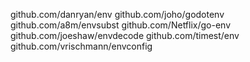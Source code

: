 github.com/danryan/env
github.com/joho/godotenv
github.com/a8m/envsubst
github.com/Netflix/go-env
github.com/joeshaw/envdecode
github.com/timest/env
github.com/vrischmann/envconfig